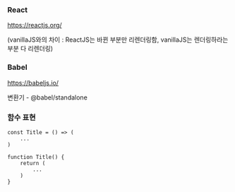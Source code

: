 ### React

https://reactjs.org/

(vanillaJS와의 차이 : ReactJS는 바뀐 부분만 리렌더링함, vanillaJS는 렌더링하라는 부분 다 리렌더링)



### Babel

https://babeljs.io/

변환기 - @babel/standalone



### 함수 표현

```
const Title = () => (
	...
)

function Title() {
	return (
		...
	)
}
```

